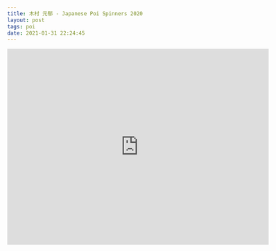 ```yaml
---
title: 木村 元郁 - Japanese Poi Spinners 2020
layout: post
tags: poi
date: 2021-01-31 22:24:45
---
```

<iframe width="603" height="452" src="https://www.youtube.com/embed/weckZTTXMiM" frameborder="0" allowfullscreen="true"></iframe>
